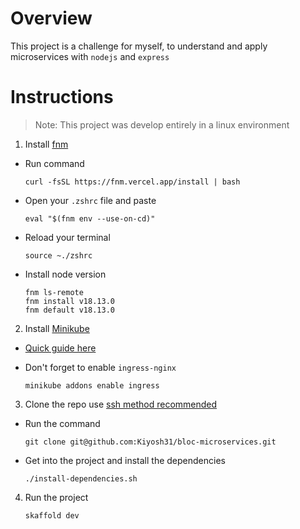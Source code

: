 # Overview

This project is a challenge for myself, to understand and apply microservices with `nodejs` and `express`

# Instructions

> Note: This project was develop entirely in a linux environment

1. Install [fnm](https://github.com/Schniz/fnm)

- Run command
  ```console
  curl -fsSL https://fnm.vercel.app/install | bash
  ```
- Open your `.zshrc` file and paste
  ```console
  eval "$(fnm env --use-on-cd)"
  ```
- Reload your terminal
  ```console
  source ~./zshrc
  ```
- Install node version
  ```console
  fnm ls-remote
  fnm install v18.13.0
  fnm default v18.13.0
  ```

2. Install [Minikube](https://minikube.sigs.k8s.io/docs/start/)

- [Quick guide here](https://www.linuxtechi.com/how-to-install-minikube-on-ubuntu/)

- Don't forget to enable `ingress-nginx`
  ```console
  minikube addons enable ingress
  ```

3. Clone the repo use [ssh method recommended](https://docs.github.com/es/authentication/connecting-to-github-with-ssh/generating-a-new-ssh-key-and-adding-it-to-the-ssh-agent)

- Run the command

  ```console
  git clone git@github.com:Kiyosh31/bloc-microservices.git
  ```

- Get into the project and install the dependencies
  ```console
  ./install-dependencies.sh
  ```

4. Run the project

   ```console
   skaffold dev
   ```
